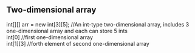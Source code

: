 ## Two-dimensional array       
int[][] arr = new int[3][5]; //An int-type two-dimensional array, includes 3 one-dimensional array and each can store 5 ints    
int[0] //first one-dimensional array    
int[1][3]  //forth element of second one-dimensional array      

